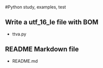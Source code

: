 ﻿#Python study, examples, test


## Write a utf_16_le file with BOM
+ ttva.py


## README Markdown file
+ README.md

